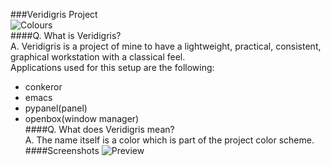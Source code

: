 ###Veridigris Project  
![Colours](https://github.com/orlandordiaz/veridigris/raw/master/palette.png)  
####Q. What is Veridigris?  
A. Veridigris is a project of mine to have a lightweight, practical, consistent, graphical 
workstation with a classical feel.  
Applications used for this setup are the following\:  
*   conkeror  
*   emacs  
*   pypanel(panel)  
*   openbox(window manager)     
####Q. What does Veridigris mean?  
A. The name itself is a color which is part of the project color scheme.  
####Screenshots
![Preview](https://github.com/orlandordiaz/veridigris/raw/master/preview-thumb.png)
